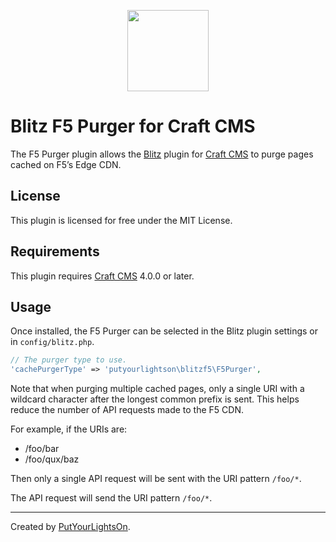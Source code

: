 <p align="center"><img width="130" src="https://github.com/putyourlightson/craft-blitz-f5/assets/57572400/1441dcf1-96a5-4bf8-80d3-25ed796983fd"></p>

# Blitz F5 Purger for Craft CMS

The F5 Purger plugin allows the [Blitz](https://putyourlightson.com/plugins/blitz) plugin for [Craft CMS](https://craftcms.com/) to purge pages cached on F5’s Edge CDN.

## License

This plugin is licensed for free under the MIT License.

## Requirements

This plugin requires [Craft CMS](https://craftcms.com/) 4.0.0 or later.

## Usage

Once installed, the F5 Purger can be selected in the Blitz plugin settings or in `config/blitz.php`.

```php
// The purger type to use.
'cachePurgerType' => 'putyourlightson\blitzf5\F5Purger',

```

Note that when purging multiple cached pages, only a single URI with a wildcard character after the longest common prefix is sent. This helps reduce the number of API requests made to the F5 CDN.

For example, if the URIs are:

- /foo/bar
- /foo/qux/baz

Then only a single API request will be sent with the URI pattern `/foo/*`.

The API request will send the URI pattern `/foo/*`.

---

Created by [PutYourLightsOn](https://putyourlightson.com/).
